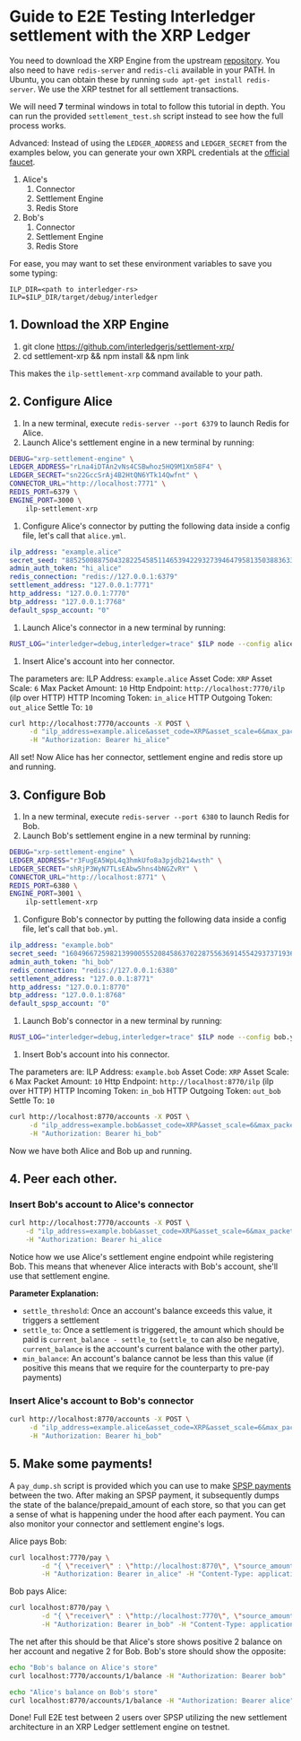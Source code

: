 # Guide to E2E Testing Interledger settlement with the XRP Ledger

You need to download the XRP Engine from the upstream
[repository](https://github.com/interledgerjs/settlement-xrp/). You also need to
have `redis-server` and `redis-cli` available in your PATH. In
Ubuntu, you can obtain these by running `sudo apt-get install redis-server`. We
use the XRP testnet for all settlement transactions. 

We will need **7** terminal windows in total to follow this tutorial in depth. You can run the
provided `settlement_test.sh` script instead to see how the full process works.

Advanced: Instead of using the `LEDGER_ADDRESS` and `LEDGER_SECRET` from the
examples below, you can generate your own XRPL credentials at the [official
faucet](https://xrpl.org/xrp-test-net-faucet.html).

1. Alice's
    1. Connector
    2. Settlement Engine
    3. Redis Store
1. Bob's
    1. Connector
    2. Settlement Engine
    3. Redis Store

For ease, you may want to set these environment variables to save you some
typing:
```
ILP_DIR=<path to interledger-rs>
ILP=$ILP_DIR/target/debug/interledger
```

## 1. Download the XRP Engine

1. git clone https://github.com/interledgerjs/settlement-xrp/
2. cd settlement-xrp && npm install && npm link

This makes the `ilp-settlement-xrp` command available to your path.

## 2. Configure Alice

1. In a new terminal, execute `redis-server --port 6379` to launch Redis for
   Alice.
1. Launch Alice's settlement engine in a new terminal by running:

```bash
DEBUG="xrp-settlement-engine" \
LEDGER_ADDRESS="rLna4iDTAn2vNs4CSBwhoz5HQ9M1Xm58F4" \
LEDGER_SECRET="sn22GccSrAj4B2HtQN6YTk14Qwfnt" \
CONNECTOR_URL="http://localhost:7771" \
REDIS_PORT=6379 \
ENGINE_PORT=3000 \
    ilp-settlement-xrp
```
1. Configure Alice's connector by putting the following data inside a config
   file, let's call that `alice.yml`. 

```yaml 
ilp_address: "example.alice"
secret_seed: "8852500887504328225458511465394229327394647958135038836332350604"
admin_auth_token: "hi_alice" 
redis_connection: "redis://127.0.0.1:6379"
settlement_address: "127.0.0.1:7771" 
http_address: "127.0.0.1:7770"
btp_address: "127.0.0.1:7768" 
default_spsp_account: "0" 
``` 
1. Launch Alice's connector in a new terminal by running:
```bash
RUST_LOG="interledger=debug,interledger=trace" $ILP node --config alice.yml
```
1. Insert Alice's account into her connector. 

The parameters are:
ILP Address: `example.alice`
Asset Code: `XRP`
Asset Scale: `6`
Max Packet Amount: `10`
Http Endpoint: `http://localhost:7770/ilp` (ilp over HTTP)
HTTP Incoming Token: `in_alice`
HTTP Outgoing Token: `out_alice`
Settle To: `10`

```bash
curl http://localhost:7770/accounts -X POST \
     -d "ilp_address=example.alice&asset_code=XRP&asset_scale=6&max_packet_amount=10&http_endpoint=http://127.0.0.1:7770/ilp&http_incoming_token=in_alice&outgoing_token=out_alice&settle_to=-10" \
     -H "Authorization: Bearer hi_alice"
```

All set! Now Alice has her connector, settlement engine and redis store up and
running.

## 3. Configure Bob

1. In a new terminal, execute `redis-server --port 6380` to launch Redis for
   Bob.
1. Launch Bob's settlement engine in a new terminal by running:

```bash
DEBUG="xrp-settlement-engine" \
LEDGER_ADDRESS="r3FugEA5WpL4q3hmkUfo8a3pjdb214wsth" \
LEDGER_SECRET="shRjP3WyN7TLsEAbw5hns4bNGZvRY" \
CONNECTOR_URL="http://localhost:8771" \
REDIS_PORT=6380 \
ENGINE_PORT=3001 \
    ilp-settlement-xrp
```
1. Configure Bob's connector by putting the following data inside a config
   file, let's call that `bob.yml`. 

```yaml 
ilp_address: "example.bob"
secret_seed: "1604966725982139900555208458637022875563691455429373719368053354"
admin_auth_token: "hi_bob"
redis_connection: "redis://127.0.0.1:6380"
settlement_address: "127.0.0.1:8771"
http_address: "127.0.0.1:8770"
btp_address: "127.0.0.1:8768"
default_spsp_account: "0"
``` 

1. Launch Bob's connector in a new terminal by running:

```bash
RUST_LOG="interledger=debug,interledger=trace" $ILP node --config bob.yml
```

1. Insert Bob's account into his connector. 

The parameters are:
ILP Address: `example.bob`
Asset Code: `XRP`
Asset Scale: `6`
Max Packet Amount: `10`
Http Endpoint: `http://localhost:8770/ilp` (ilp over HTTP)
HTTP Incoming Token: `in_bob`
HTTP Outgoing Token: `out_bob`
Settle To: `10`

```bash
curl http://localhost:8770/accounts -X POST \
     -d "ilp_address=example.bob&asset_code=XRP&asset_scale=6&max_packet_amount=10&http_endpoint=http://127.0.0.1:8770/ilp&http_incoming_token=in_bob&outgoing_token=out_bob&settle_to=-10" \
     -H "Authorization: Bearer hi_bob"
```

Now we have both Alice and Bob up and running.

## 4. Peer each other.

### Insert Bob's account to Alice's connector
```bash
curl http://localhost:7770/accounts -X POST \
    -d "ilp_address=example.bob&asset_code=XRP&asset_scale=6&max_packet_amount=10&settlement_engine_url=http://127.0.0.1:3000&http_endpoint=http://127.0.0.1:8770/ilp&http_incoming_token=bob&http_outgoing_token=alice&settle_threshold=70&min_balance=-100&settle_to=10" \
    -H "Authorization: Bearer hi_alice
```

Notice how we use Alice's settlement engine endpoint while registering Bob. This
means that whenever Alice interacts with Bob's account, she'll use that
settlement engine.

__Parameter Explanation:__
- `settle_threshold`: Once an account's balance exceeds this value, it triggers
  a settlement
- `settle_to`: Once a settlement is triggered, the amount which should be paid
  is `current_balance - settle_to` (`settle_to` can also be negative,
  `current_balance` is the  account's current balance with the other party).
- `min_balance`: An account's balance cannot be less than this value (if
  positive this means that we require for the counterparty to pre-pay payments)

### Insert Alice's account to Bob's connector

```bash
curl http://localhost:8770/accounts -X POST \
     -d "ilp_address=example.alice&asset_code=XRP&asset_scale=6&max_packet_amount=10&settlement_engine_url=http://127.0.0.1:3001&http_endpoint=http://127.0.0.1:7770/ilp&http_incoming_token=alice&http_outgoing_token=bob&settle_threshold=70&min_balance=-100&settle_to=-10" \
     -H "Authorization: Bearer hi_bob"
```

## 5. Make some payments!

A `pay_dump.sh` script is provided which you can use to make [SPSP
payments](https://interledger.org/rfcs/0009-simple-payment-setup-protocol/)
between the two. After making an SPSP payment, it subsequently dumps the state
of the balance/prepaid_amount of each store, so that you can get a sense of what
is happening under the hood after each payment. You can also monitor your
connector and settlement engine's logs.

Alice pays Bob:
```bash
curl localhost:7770/pay \
        -d "{ \"receiver\" : \"http://localhost:8770\", \"source_amount\": 5  }" \
        -H "Authorization: Bearer in_alice" -H "Content-Type: application/json"
```

Bob pays Alice:
```bash
curl localhost:8770/pay \
        -d "{ \"receiver\" : \"http://localhost:7770\", \"source_amount\": 7  }" \
        -H "Authorization: Bearer in_bob" -H "Content-Type: application/json"
```

The net after this should be that Alice's store shows positive 2 balance on her
account and negative 2 for Bob. Bob's store should show the
opposite:

```bash
echo "Bob's balance on Alice's store"
curl localhost:7770/accounts/1/balance -H "Authorization: Bearer bob"

echo "Alice's balance on Bob's store"
curl localhost:8770/accounts/1/balance -H "Authorization: Bearer alice"
```

Done! Full E2E test between 2 users over SPSP utilizing the new settlement
architecture in an XRP Ledger settlement engine on testnet.
